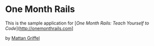 # One Month Rails

This is the sample application for 
[*One Month Rails: Teach Yourself to Code*](http://onemonthrails.com]

by [Mattan Griffel](http://mattangriffel.com)